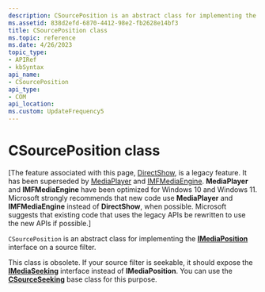 ```yaml
---
description: CSourcePosition is an abstract class for implementing the IMediaPosition interface on a source filter.
ms.assetid: 838d2efd-6870-4412-98e2-fb2628e14bf3
title: CSourcePosition class
ms.topic: reference
ms.date: 4/26/2023
topic_type: 
- APIRef
- kbSyntax
api_name: 
- CSourcePosition
api_type: 
- COM
api_location: 
ms.custom: UpdateFrequency5
---
```


# CSourcePosition class

\[The feature associated with this page, [DirectShow](/windows/win32/directshow/directshow), is a legacy feature. It has been superseded by [MediaPlayer](/uwp/api/Windows.Media.Playback.MediaPlayer) and [IMFMediaEngine](/windows/win32/api/mfmediaengine/nn-mfmediaengine-imfmediaengine). **MediaPlayer** and **IMFMediaEngine** have been optimized for Windows 10 and Windows 11. Microsoft strongly recommends that new code use **MediaPlayer** and **IMFMediaEngine** instead of **DirectShow**, when possible. Microsoft suggests that existing code that uses the legacy APIs be rewritten to use the new APIs if possible.\]

`CSourcePosition` is an abstract class for implementing the [**IMediaPosition**](/windows/desktop/api/Control/nn-control-imediaposition) interface on a source filter.

This class is obsolete. If your source filter is seekable, it should expose the [**IMediaSeeking**](/windows/desktop/api/Strmif/nn-strmif-imediaseeking) interface instead of **IMediaPosition**. You can use the [**CSourceSeeking**](csourceseeking.md) base class for this purpose.

 

 



